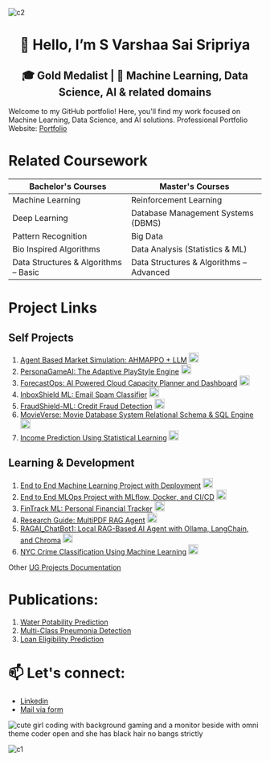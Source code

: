 ![c2](https://github.com/user-attachments/assets/0715411c-9de4-4a35-9468-b66015ad330c)

<div align="center">
  
# 👋 Hello, I’m S Varshaa Sai Sripriya

## 🎓 Gold Medalist | 🤖 Machine Learning, Data Science, AI & related domains 

</div> 

Welcome to my GitHub portfolio! Here, you'll find my work focused on Machine Learning, Data Science, and AI solutions. Professional Portfolio Website: [Portfolio](https://svarshaasaisripriya-portfolio.netlify.app/) 

# Related Coursework

| Bachelor's Courses                       | Master's Courses                                      |
|-----------------------------------------|--------------------------------------------------------|
| Machine Learning                        | Reinforcement Learning                               |
| Deep Learning                           | Database Management Systems (DBMS)                   |
| Pattern Recognition                     | Big Data                                              |
| Bio Inspired Algorithms                 | Data Analysis (Statistics & ML)                      |
| Data Structures & Algorithms – Basic    | Data Structures & Algorithms – Advanced              |

# Project Links

## Self Projects

  1. [Agent Based Market Simulation: AHMAPPO + LLM](https://github.com/S-Varshaa-Sai-Sripriya/Agent-Based-Market-Simulation-AHMAPPO-with-LLM-Integration)      <img src="https://cdn.jsdelivr.net/gh/devicons/devicon/icons/python/python-original.svg" width="20" />
  2. [PersonaGameAI: The Adaptive PlayStyle Engine](https://github.com/S-Varshaa-Sai-Sripriya/PersonaGameAI)      <img src="https://cdn.jsdelivr.net/gh/devicons/devicon/icons/python/python-original.svg" width="20" />
  3. [ForecastOps: AI Powered Cloud Capacity Planner and Dashboard](https://github.com/S-Varshaa-Sai-Sripriya/ForecastOps-AI-Powered-Cloud-Capacity-Planner-and-Dashboard)      <img src="https://cdn.jsdelivr.net/gh/devicons/devicon/icons/python/python-original.svg" width="20" /> 
  4. [InboxShield ML: Email Spam Classifier](https://github.com/S-Varshaa-Sai-Sripriya/InboxShield-ML)      <img src="https://cdn.jsdelivr.net/gh/devicons/devicon/icons/python/python-original.svg" width="20" />
  5. [FraudShield-ML: Credit Fraud Detection](https://github.com/S-Varshaa-Sai-Sripriya/FraudShield-ML-Credit-Fraud-Detection)      <img src="https://cdn.jsdelivr.net/gh/devicons/devicon/icons/python/python-original.svg" width="20" />
  6. [MovieVerse: Movie Database System Relational Schema & SQL Engine](https://github.com/S-Varshaa-Sai-Sripriya/Movie-Database-System-Relational-Schema-SQL-Engine)      <img src="https://cdn.jsdelivr.net/gh/devicons/devicon/icons/mysql/mysql-original.svg" width="20" />
  7. [Income Prediction Using Statistical Learning](https://github.com/S-Varshaa-Sai-Sripriya/Income-Prediction-Using-Statistical-Learning)      <img src="https://cdn.jsdelivr.net/gh/devicons/devicon/icons/r/r-original.svg" width="20" />

## Learning & Development 

  1. [End to End Machine Learning Project with Deployment](https://github.com/S-Varshaa-Sai-Sripriya/End-to-End-Machine-Learning-Project-with-Deployment-Student-Performance-Predictor)      <img src="https://cdn.jsdelivr.net/gh/devicons/devicon/icons/python/python-original.svg" width="20" />
  2. [End to End MLOps Project with MLflow, Docker, and CI/CD](https://github.com/S-Varshaa-Sai-Sripriya/End-to-End-MLOps-Project-with-MLflow-Docker-and-CI-CD)      <img src="https://cdn.jsdelivr.net/gh/devicons/devicon/icons/python/python-original.svg" width="20" />
  3. [FinTrack ML: Personal Financial Tracker](https://github.com/S-Varshaa-Sai-Sripriya/FinTrack-ML)      <img src="https://cdn.jsdelivr.net/gh/devicons/devicon/icons/python/python-original.svg" width="20" />
  4. [Research Guide: MultiPDF RAG Agent](https://github.com/S-Varshaa-Sai-Sripriya/Research-Guide-MultiPDF-RAG-Agent)      <img src="https://cdn.jsdelivr.net/gh/devicons/devicon/icons/python/python-original.svg" width="20" />
  5. [RAGAI_ChatBot1: Local RAG-Based AI Agent with Ollama, LangChain, and Chroma](https://github.com/S-Varshaa-Sai-Sripriya/RAGAI_ChatBot1)      <img src="https://cdn.jsdelivr.net/gh/devicons/devicon/icons/python/python-original.svg" width="20" />
  6. [NYC Crime Classification Using Machine Learning](https://github.com/S-Varshaa-Sai-Sripriya/NYC-Crime-Classification-Using-Machine-Learning)      <img src="https://cdn.jsdelivr.net/gh/devicons/devicon/icons/r/r-original.svg" width="20" />

Other [UG Projects Documentation](https://github.com/S-Varshaa-Sai-Sripriya/BTech-Projects-Portfolio-Documentation)

# Publications:

  1. [Water Potability Prediction](https://www.researchgate.net/publication/373908648_Machine_Learning_Methods_for_Balanced_and_Imbalanced_Datasets_to_Predict_Consumable_Water)
  2. [Multi-Class Pneumonia Detection](https://ieeexplore.ieee.org/document/9936750)
  3. [Loan Eligibility Prediction](https://ieeexplore.ieee.org/document/9951727)

# 📫 Let's connect: 

- [Linkedin](https://www.linkedin.com/in/varshaasaisheshadhri/)
- [Mail via form](https://forms.gle/4he63uTbjhTcTU5t5)

![cute girl coding with background gaming and a monitor beside with omni theme coder open and she has black hair no bangs strictly](https://github.com/user-attachments/assets/71a646ee-db7d-47a4-8a87-fd668e1298a3)

![c1](https://github.com/user-attachments/assets/796077c5-3157-41dd-8944-576da343d44c)
<!---
S-Varshaa-Sai-Sripriya/S-Varshaa-Sai-Sripriya is a ✨ special ✨ repository because its `README.md` (this file) appears on your GitHub profile.
You can click the Preview link to take a look at your changes.
--->

<!-- ![Top Langs](https://github-readme-stats.vercel.app/api/top-langs/?username=S-Varshaa-Sai-Sripriya&layout=compact&theme=react)  ![Varshaa's GitHub Stats](https://github-readme-stats.vercel.app/api?username=S-Varshaa-Sai-Sripriya&show_icons=true&theme=react&hide=contribs&count_private=true) ![Preferred language](https://img.shields.io/badge/Python-3776AB?style=flat-square&logo=python&logoColor=white) --!>
